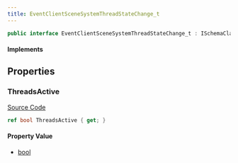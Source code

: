 ```yaml
---
title: EventClientSceneSystemThreadStateChange_t
---
```


```csharp
public interface EventClientSceneSystemThreadStateChange_t : ISchemaClass<EventClientSceneSystemThreadStateChange_t>, ISchemaField, ISchemaClass, INativeHandle
```

#### Implements

## Properties

### ThreadsActive

[Source Code](https://github.com/swiftly-solution/swiftlys2/blob/beta/managed/src/SwiftlyS2.Generated/Schemas/Interfaces/EventClientSceneSystemThreadStateChange_t.cs#L16)

```csharp
ref bool ThreadsActive { get; }
```

#### Property Value

- [bool](https://learn.microsoft.com/dotnet/api/system.boolean)

